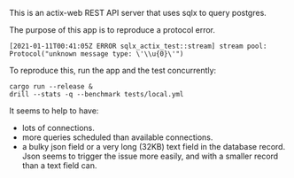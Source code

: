 This is an actix-web REST API server that uses sqlx to query postgres.

The purpose of this app is to reproduce a protocol error.

    [2021-01-11T00:41:05Z ERROR sqlx_actix_test::stream] stream pool: Protocol("unknown message type: \'\\u{0}\'")

To reproduce this, run the app and the test concurrently:

    cargo run --release &
    drill --stats -q --benchmark tests/local.yml

It seems to help to have:

* lots of connections.
* more queries scheduled than available connections.
* a bulky json field or a very long (32KB) text field in the database
  record.  Json seems to trigger the issue more easily, and with a
  smaller record than a text field can.


